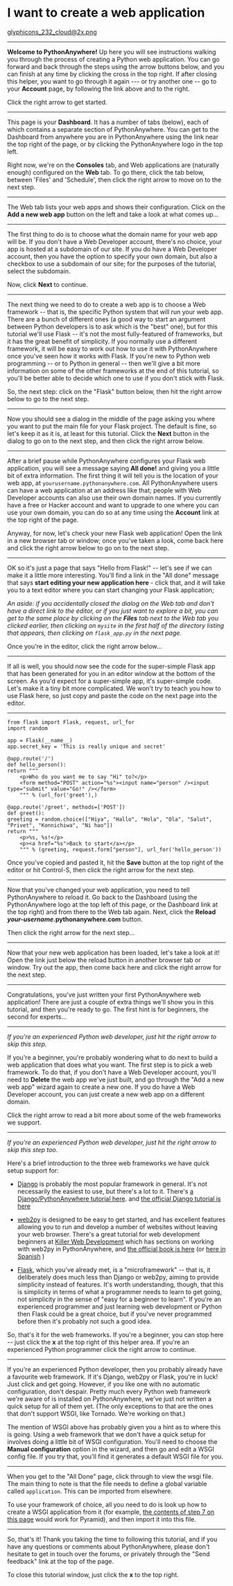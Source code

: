 I want to create a web application
==================================

glyphicons_232_cloud@2x.png

----

**Welcome to PythonAnywhere!**
Up here you will see instructions walking you through the process of creating a
Python web application. You can go forward and back through the steps using the
arrow buttons below, and you can finish at any time by clicking the cross in
the top right.  If after closing this helper, you want to go through it again
--- or try another one -- go to your **Account** page, by following
the link above and to the right.

Click the right arrow to get started.


----


This page is your **Dashboard**.  It has a number of tabs (below),
each of which contains a separate section of PythonAnywhere.  You can
get to the Dashboard from anywhere you are in PythonAnywhere using the
link near the top right of the page, or by clicking
the PythonAnywhere logo in the top left.


Right
now, we're on the **Consoles** tab, and Web applications are
(naturally enough) configured on the **Web** tab.
To go there, click the tab below, between
'Files' and 'Schedule', then click the right arrow to move on to the
next step.



----



The Web tab lists your web apps and shows their configuration.
Click on the **Add a new web app** button on the left
and take a look at what comes up...

----



The first thing to do is to choose what the domain name for
your web app will be. If you don't have a Web Developer account,
there's no choice, your app is hosted at a subdomain of our site.
If you do have a Web Developer account, then you have the option
to specify your own domain, but also a checkbox to use a subdomain
of our site; for the purposes of the tutorial, select the
subdomain.



Now, click **Next** to continue.


----



The next thing we need to do to create a web app is to choose a Web
framework -- that is, the specific Python system that will run
your web app.  There are a bunch of different ones (a good way to
start an argument between Python developers is to ask which is the
"best" one), but for this tutorial we'll use Flask -- it's not
the most fully-featured of frameworks, but it has the great benefit
of simplicity.  If you normally use a different framework, it will
be easy to work out how to use it with PythonAnywhere once you've
seen how it works with Flask.  If you're new to Python web
programming -- or to Python in general -- then we'll give
a bit more information on some of the other frameworks at the end
of this tutorial, so you'll be better able to decide which one to
use if you don't stick with Flask.


So, the next step: click on the "Flask" button below, then
hit the right arrow below to go to the next step.


----



Now you should see a dialog in the middle of the page asking you
where you want to put the main file for your Flask project.
The default is fine, so let's keep it as it is, at least for this
tutorial.  Click the **Next** button in the dialog to go on to
the next step, and then click the right arrow below.


----



After a brief pause while PythonAnywhere configures your Flask web
application, you will see a message saying **All done!** and giving
you a little bit of extra information.  The first thing it will
tell you is the location of your web app, at `yourusername.pythonanywhere.com`.
All PythonAnywhere users can have a web application at an address like that; people
with Web Developer accounts can also use their own domain names.
If you currently have a free or Hacker account and want to upgrade
to one where you can use your own domain, you can do so at any time
using the **Account** link at the top right of the page.


Anyway, for now, let's check your new Flask web
application!  Open the link in a new browser tab or window;
once you've taken a look, come back here and click the right arrow
below to go on to the next step.


----



OK so it's just a page that says "Hello from Flask!" --
let's see if we can make it a little more interesting. You'll
find a link in the "All done" message that says **start editing
your new application here** - click that, and it will take you to
a text editor where you can start changing your Flask application;

*An aside: if you accidentally closed the dialog on the Web tab
and don't have a direct link to the editor, or if you just want
to explore a bit, you can get to the same place by clicking on the
**Files** tab next to the Web tab you clicked earlier, then
clicking on `mysite` in the first half of the directory
listing that appears, then clicking on `flask_app.py` in
the next page.*

Once you're in the editor, click the right arrow below...


----



If all is well, you should now see the code for the super-simple
Flask app that has been generated for you in an editor window at the
bottom of the screen.  As you'd expect for
a super-simple app, it's super-simple code.  Let's make it a tiny
bit more complicated.  We won't try to teach you how to use
Flask here, so just copy and paste the code on the next page into
the editor.

----


    from flask import Flask, request, url_for
    import random

    app = Flask(__name__)
    app.secret_key = 'This is really unique and secret'

    @app.route('/')
    def hello_person():
    return """
        <p>Who do you want me to say "Hi" to?</p>
        <form method="POST" action="%s"><input name="person" /><input type="submit" value="Go!" /></form>
        """ % (url_for('greet'),)

    @app.route('/greet', methods=['POST'])
    def greet():
    greeting = random.choice(["Hiya", "Hallo", "Hola", "Ola", "Salut", "Privet", "Konnichiwa", "Ni hao"])
    return """
        <p>%s, %s!</p>
        <p><a href="%s">Back to start</a></p>
        """ % (greeting, request.form["person"], url_for('hello_person'))

Once you've copied and pasted it, hit the **Save** button at the
top right of the editor or hit Control-S, then click the right arrow for the next
step.


----



Now that you've changed your web application, you need to tell
PythonAnywhere to reload it.
Go back to the Dashboard (using the PythonAnywhere logo at the top
left of this page, or the Dashboard link at the top right) and from
there to the Web tab again.  Next, click the **Reload <i>your-username</i>.pythonanywhere.com**
button.



Then click the right arrow for the next step...


----



Now that your new web application has been loaded, let's take a look
at it!  Open the link just below the reload button in
another browser tab or window.  Try out the app, then come back
here and click the right arrow for the next step.


----



Congratulations, you've just written your first PythonAnywhere
web application!  There are just a couple of extra things we'll
show you in this tutorial, and then you're ready to go.  The first
hint is for beginners, the second for experts...


----


*If you're an experienced Python web developer, just hit the right
arrow to skip this step.*

If you're a beginner, you're probably wondering what to do next
to build a web application that does what you want.  The first step
is to pick a web framework. To do that, if you don't have a Web
Developer account, you'll need to **Delete**
the web app we've just built, and go through the "Add a new web app"
wizard again to create a new one.  If you do have a Web Developer account,
you can just create a new web app on a different domain.


Click the right arrow to read a bit more about some of the web
frameworks we support.


----


*If you're an experienced Python web developer, just hit the right
arrow to skip this step too.*

Here's a brief introduction to the three web frameworks we have
quick setup support for:

* [Django](https://www.djangoproject.com/) is probably the most popular
framework in general. It's not necessarily the easiest to use, but there's a
lot to it.  There's
[a Django/PythonAnywhere tutorial here](http://tutorial.pythonanywhere.com/django).
and
[the official Django tutorial is here](https://docs.djangoproject.com/en/dev/intro/tutorial01/)

* [web2py](http://www.web2py.com/) is designed to be easy to get started, and
has excellent features allowing you to run and develop a number of websites without
leaving your web browser.  There's a great tutorial for web development
beginners at
[Killer Web Development](http://killer-web-development.com/)
which has sections on working with web2py in PythonAnywhere,
and
[the official book is here](http://web2py.com/book)
(or
[here in Spanish](http://www.latinuxpress.com/books/drafts/web2py/)
)

* [Flask](http://flask.pocoo.org/), which you've already met, is a
"microframework" -- that is, it deliberately does much less than Django or
web2py, aiming to provide simplicity instead of features.  It's worth
understanding, though, that this is simplicity in terms of what a programmer
needs to learn to get going, not simplicity in the sense of "easy for a
beginner to learn". If you're an experienced programmer and just learning web
development or Python then Flask could be a great choice, but if you've never
programmed before then it's probably not such a good idea.


So, that's it for the web frameworks.  If you're a beginner, you
can stop here -- just click the **x** at the top right
of this helper area.  If you're an experienced Python programmer
click the right arrow to continue.

----



If you're an experienced Python developer, then you probably already
have a favourite web framework.  If it's Django, web2py or Flask,
you're in luck!  Just click and get going.  However,
if you like one with no automatic configuration, don't despair.  Pretty much every
Python web framework we're aware of is installed on PythonAnywhere,
we've just not written a quick setup for all of them yet.  (The only
exceptions to that are the ones that don't support WSGI, like Tornado.
We're working on that.)



The mention of WSGI above has probably given you a hint as to where this is
going.  Using a web framework that we don't have a quick setup for
involves doing a little bit of WSGI configuration.  You'll need to choose
the **Manual configuration** option in the wizard, and then go and
edit a WSGI config file. If you try that, you'll find it generates a
default WSGI file for you.


----



When you get to the "All Done" page, click through to view the wsgi
file. The main thing to note is that the file needs to define
a global variable called `application`.  This can be
imported from elsewhere.

To use your framework of choice, all you need to do
is look up how to create a WSGI application from it (for example,
[the contents of step 7 on this page](http://docs.pylonsproject.org/projects/pyramid/en/latest/tutorials/modwsgi/index.html?awesome)
would work for Pyramid), and then import it into this file.


----



So, that's it!  Thank you taking the time to following this tutorial,
and if you have any questions or comments about PythonAnywhere,
please don't hesitate to get in touch over the forums, or privately
through the "Send feedback" link at the top of the page.


To close this tutorial window, just click the **x** to the top
right.

